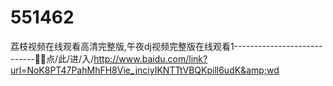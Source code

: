 # 551462
荔枝视频在线观看高清完整版,午夜dj视频完整版在线观看1----------------------------💺💺点/此/进/入/http://www.baidu.com/link?url=NoK8PT47PahMhFH8Vie_jnciyIKNTTtVBQKpill6udK&amp;wd
